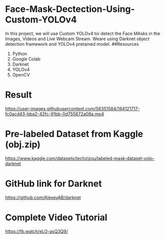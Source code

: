# Face-Mask-Dectection-Using-Custom-YOLOv4
In this project, we will use Custom YOLOv4 toi detect the Face MAsks in the Images, Videos and Live Webcam Stream. Weare using Darknet object detection framework
and YOLOv4 pretained model. 
##Resources
1. Python
2. Google Colab
3. Darknet
4. YOLOv4
5. OpenCV

# Result
https://user-images.githubusercontent.com/56351584/184121717-fc0acd43-bba2-42fc-91bb-0d755872a08a.mp4

# Pre-labeled Dataset from Kaggle (obj.zip)
https://www.kaggle.com/datasets/techzizou/labeled-mask-dataset-yolo-darknet
# GitHub link for Darknet
https://github.com/AlexeyAB/darknet
# Complete Video Tutorial
https://fb.watch/eLO-asQ3Q9/



